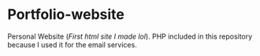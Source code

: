 # Portfolio-website
Personal Website (*First html site I made lol*). PHP included in this repository because I used it for the email services.
